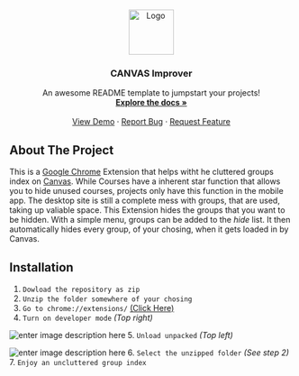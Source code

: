 <br />
<p align="center">
  <a href="https://github.com/coencoensmeets/Canvas-Extention">
    <img src="https://csdlearns.com/wp-content/uploads/2021/06/1Canvas-Logo.png" alt="Logo" width="80" height="80">
  </a>

  <h3 align="center">CANVAS Improver</h3>

  <p align="center">
    An awesome README template to jumpstart your projects!
    <br />
    <a href="https://github.com/coencoensmeets/Canvas-Extention"><strong>Explore the docs »</strong></a>
    <br />
    <br />
    <a href="https://github.com/coencoensmeets/Canvas-Extention">View Demo</a>
    ·
    <a href="https://github.com/coencoensmeets/Canvas-Extention/issues">Report Bug</a>
    ·
    <a href="https://github.com/coencoensmeets/Canvas-Extention/issues">Request Feature</a>
  </p>
</p>

## About The Project
This is a [Google Chrome](https://www.google.com/chrome/) Extension that helps witht he cluttered groups index on [Canvas](https://canvas.tue.nl/). While Courses have a inherent star function that allows you to hide unused courses, projects only have this function in the mobile app. The desktop site is still a complete mess with groups, that are used, taking up valiable space. This Extension hides the groups that you want to be hidden. With a simple menu, groups can be added to the *hide* list. It then automatically hides every group, of your chosing, when it gets loaded in by Canvas.

## Installation

 1. `Dowload the repository as zip`
 2. `Unzip the folder somewhere of your chosing`
 3. `Go to chrome://extensions/` [(Click Here)](chrome://extensions/)
 4. `Turn on developer mode` *(Top right)*
 
 ![enter image description here](https://i.imgur.com/pL7hyQR.png)
 5. `Unload unpacked` *(Top left)*
 
 ![enter image description here](https://i.imgur.com/VCNlhmo.png)
6. `Select the unzipped folder` *(See step 2)*
7. `Enjoy an uncluttered group index`




